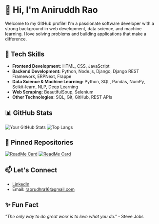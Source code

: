 # 👋 Hi, I'm Aniruddh Rao

Welcome to my GitHub profile! I'm a passionate software developer with a strong background in web development, data science, and machine learning. I love solving problems and building applications that make a difference.

## 🚀 Tech Skills

- **Frontend Development:** HTML, CSS, JavaScript
- **Backend Development:** Python, Node.js, Django, Django REST Framework, ERPNext, Frappe
- **Data Science & Machine Learning:** Python, SQL, Pandas, NumPy, Scikit-learn, NLP, Deep Learning
- **Web Scraping:** BeautifulSoup, Selenium
- **Other Technologies:** SQL, Git, GitHub, REST APIs

## 📊 GitHub Stats

![Your GitHub Stats](https://github-readme-stats.vercel.app/api?username=yourusername&show_icons=true&theme=radical)
![Top Langs](https://github-readme-stats.vercel.app/api/top-langs/?username=yourusername&layout=compact&theme=radical)

## 📌 Pinned Repositories

[![ReadMe Card](https://github-readme-stats.vercel.app/api/pin/?username=Anirudhrarao&repo=yourrepo1&theme=radical)](https://github.com/Anirudhrarao/web-scraping-101)
[![ReadMe Card](https://github-readme-stats.vercel.app/api/pin/?username=Anirudhrarao&repo=yourrepo2&theme=radical)](https://github.com/Anirudhrarao/yourrepo2)

## 📫 Let's Connect

- [LinkedIn](https://www.linkedin.com/in/anirudhra-rao-aa013b240/)
- Email: [raorudhra16@gmail.com](mailto:raorudhra16@gmail.com)

## ✨ Fun Fact

_"The only way to do great work is to love what you do."_ - Steve Jobs
